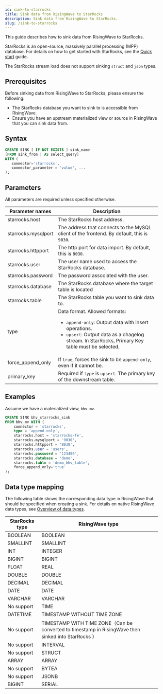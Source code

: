 ```yaml
---
id: sink-to-starrocks
title: Sink data from RisingWave to StarRocks
description: Sink data from RisingWave to StarRocks.
slug: /sink-to-starrocks 
---
```


This guide describes how to sink data from RisingWave to StarRocks.

StarRocks is an open-source, massively parallel processing (MPP) database. For details on how to get started with StarRocks, see the [Quick start](https://docs.starrocks.io/docs/quick_start/) guide.

The StarRocks stream load does not support sinking `struct` and `json` types.

## Prerequisites

Before sinking data from RisingWave to StarRocks, please ensure the following:

- The StarRocks database you want to sink to is accessible from RisingWave.
- Ensure you have an upstream materialized view or source in RisingWave that you can sink data from.

## Syntax

```sql
CREATE SINK [ IF NOT EXISTS ] sink_name
[FROM sink_from | AS select_query]
WITH (
   connector='starrocks',
   connector_parameter = 'value', ...
);
```

## Parameters

All parameters are required unless specified otherwise.

| Parameter names | Description |
| --------------- | ---------------------------------------------------------------------- |
| starrocks.host  | The StarRocks host address. |
| starrocks.mysqlport | The address that connects to the MySQL client of the frontend. By default, this is `9030`.|
| starrocks.httpport | The http port for data import. By default, this is `8030`. |
| starrocks.user | The user name used to access the StarRocks database. |
| starrocks.password | The password associated with the user. |
| starrocks.database | The StarRocks database where the target table is located |
| starrocks.table | The StarRocks table you want to sink data to. |
| type | Data format. Allowed formats:<ul><li> `append-only`: Output data with insert operations.</li><li> `upsert`: Output data as a chagelog stream. In StarRocks, Primary Key table must be selected. </li></ul> |
| force_append_only | If `true`, forces the sink to be `append-only`, even if it cannot be. |
| primary_key | Required if `type` is `upsert`. The primary key of the downstream table. |

## Examples

Assume we have a materialized view, `bhv_mv`.

```sql
CREATE SINK bhv_starrocks_sink
FROM bhv_mv WITH (
    connector = 'starrocks',
    type = 'append-only',
    starrocks.host = 'starrocks-fe',
    starrocks.mysqlport = '9030',
    starrocks.httpport = '8030',
    starrocks.user = 'users',
    starrocks.password = '123456',
    starrocks.database = 'demo',
    starrocks.table = 'demo_bhv_table',
    force_append_only='true'
);
```

## Data type mapping

The following table shows the corresponding data type in RisingWave that should be specified when creating a sink. For details on native RisingWave data types, see [Overview of data types](/sql/sql-data-types.md).

| StarRocks type | RisingWave type |
|----------------|-----------------|
| BOOLEAN | BOOLEAN |
| SMALLINT | SMALLINT |
| INT | INTEGER |
| BIGINT | BIGINT |
| FLOAT | REAL |
| DOUBLE | DOUBLE |
| DECIMAL | DECIMAL |
| DATE | DATE |
| VARCHAR | VARCHAR |
| No support | TIME |
| DATETIME | TIMESTAMP WITHOUT TIME ZONE |
| No support | TIMESTAMP WITH TIME ZONE（Can be converted to timestamp in RisingWave then sinked into StarRocks ）|
| No support | INTERVAL |
| No support | STRUCT |
| ARRAY | ARRAY |
| No support | BYTEA |
| No support | JSONB |
| BIGINT | SERIAL |